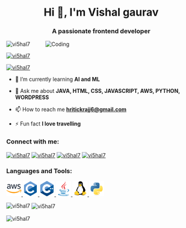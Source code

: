 <h1 align="center">Hi 👋, I'm Vishal gaurav</h1>
<h3 align="center">A passionate frontend developer</h3>
<img align="right" alt="Coding" width="400" src="https://th.bing.com/th/id/OIP.4fNBO_UDYEVxM0E5T2FyJQHaFj?pid=ImgDet&rs=1">

<p align="left"> <img src="https://komarev.com/ghpvc/?username=vi5hal7&label=Profile%20views&color=0e75b6&style=flat" alt="vi5hal7" /> </p>

<p align="left"> <a href="https://github.com/ryo-ma/github-profile-trophy"><img src="https://github-profile-trophy.vercel.app/?username=vi5hal7" alt="vi5hal7" /></a> </p>

<p align="left"> <a href="https://twitter.com/vi5hal7" target="blank"><img src="https://img.shields.io/twitter/follow/vi5hal7?logo=twitter&style=for-the-badge" alt="vi5hal7" /></a> </p>

- 🌱 I’m currently learning **AI and ML**

- 💬 Ask me about **JAVA, HTML, CSS, JAVASCRIPT, AWS, PYTHON, WORDPRESS**

- 📫 How to reach me **hritickrajj6@gmail.com**

- ⚡ Fun fact **I love travelling**

<h3 align="left">Connect with me:</h3>
<p align="left">
<a href="https://twitter.com/vi5hal7" target="blank"><img align="center" src="https://raw.githubusercontent.com/rahuldkjain/github-profile-readme-generator/master/src/images/icons/Social/twitter.svg" alt="vi5hal7" height="30" width="40" /></a>
<a href="https://linkedin.com/in/vi5hal7" target="blank"><img align="center" src="https://raw.githubusercontent.com/rahuldkjain/github-profile-readme-generator/master/src/images/icons/Social/linked-in-alt.svg" alt="vi5hal7" height="30" width="40" /></a>
<a href="https://instagram.com/vi5hal7" target="blank"><img align="center" src="https://raw.githubusercontent.com/rahuldkjain/github-profile-readme-generator/master/src/images/icons/Social/instagram.svg" alt="vi5hal7" height="30" width="40" /></a>
<a href="https://www.hackerrank.com/vi5hal7" target="blank"><img align="center" src="https://raw.githubusercontent.com/rahuldkjain/github-profile-readme-generator/master/src/images/icons/Social/hackerrank.svg" alt="vi5hal7" height="30" width="40" /></a>
</p>

<h3 align="left">Languages and Tools:</h3>
<p align="left"> <a href="https://aws.amazon.com" target="_blank" rel="noreferrer"> <img src="https://raw.githubusercontent.com/devicons/devicon/master/icons/amazonwebservices/amazonwebservices-original-wordmark.svg" alt="aws" width="40" height="40"/> </a> <a href="https://www.cprogramming.com/" target="_blank" rel="noreferrer"> <img src="https://raw.githubusercontent.com/devicons/devicon/master/icons/c/c-original.svg" alt="c" width="40" height="40"/> </a> <a href="https://www.w3schools.com/cpp/" target="_blank" rel="noreferrer"> <img src="https://raw.githubusercontent.com/devicons/devicon/master/icons/cplusplus/cplusplus-original.svg" alt="cplusplus" width="40" height="40"/> </a> <a href="https://www.java.com" target="_blank" rel="noreferrer"> <img src="https://raw.githubusercontent.com/devicons/devicon/master/icons/java/java-original.svg" alt="java" width="40" height="40"/> </a> <a href="https://www.linux.org/" target="_blank" rel="noreferrer"> <img src="https://raw.githubusercontent.com/devicons/devicon/master/icons/linux/linux-original.svg" alt="linux" width="40" height="40"/> </a> <a href="https://www.python.org" target="_blank" rel="noreferrer"> <img src="https://raw.githubusercontent.com/devicons/devicon/master/icons/python/python-original.svg" alt="python" width="40" height="40"/> </a> </p>

<p><img align="left" src="https://github-readme-stats.vercel.app/api/top-langs?username=vi5hal7&show_icons=true&locale=en&layout=compact" alt="vi5hal7" /></p>

<p>&nbsp;<img align="center" src="https://github-readme-stats.vercel.app/api?username=vi5hal7&show_icons=true&locale=en" alt="vi5hal7" /></p>

<p><img align="center" src="https://github-readme-streak-stats.herokuapp.com/?user=vi5hal7&" alt="vi5hal7" /></p>
